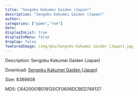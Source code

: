 ```yaml
---
title: "Sengoku Kakumei Gaiden (Japan)"
description: "Sengoku Kakumei Gaiden (Japan)"
author: 
categories: ["game","rom"]
date: 
displayInList: true
displayInMenu: false
dropCap: false
featuredImage: /img/gba/Sengoku Kakumei Gaiden [Japan].jpg
---
```


Description: Sengoku Kakumei Gaiden (Japan)

Download: <a style="text-decoration:underline;" href="https://mega.nz/#!SPQWSQKI!i1eYWH8OWjbMxYS1DMCgG2n86OiuCk2RK71EmgMjRRA" target = "_blank" rel = "nofollow" > Sengoku Kakumei Gaiden (Japan)</a>

Size: 8388608

MD5: C6420001B019120CF0606DCBED749137


